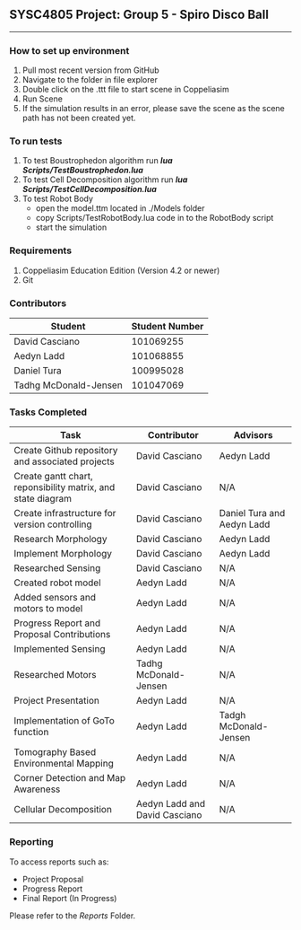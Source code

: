 ## SYSC4805 Project: Group 5 - Spiro Disco Ball
***
### **How to set up environment**
1. Pull most recent version from GitHub
2. Navigate to the folder in file explorer
3. Double click on the .ttt file to start scene in Coppeliasim
4. Run Scene
5. If the simulation results in an error, please save the scene as the scene path has not been created yet.

### **To run tests**
1. To test Boustrophedon algorithm run ***lua Scripts/TestBoustrophedon.lua***
2. To test Cell Decomposition algorithm run ***lua Scripts/TestCellDecomposition.lua***
3. To test Robot Body
    -  open the model.ttm located in ./Models folder 
    -  copy Scripts/TestRobotBody.lua code in to the RobotBody script 
    -  start the simulation 

### **Requirements**
1. Coppeliasim Education Edition (Version 4.2 or newer)
2. Git

### **Contributors**
Student | Student Number
--- | ---
David Casciano | 101069255
Aedyn Ladd | 101068855
Daniel Tura | 100995028
Tadhg McDonald-Jensen | 101047069

### **Tasks Completed**
Task | Contributor | Advisors
---|---|---
Create Github repository and associated projects | David Casciano | Aedyn Ladd
Create gantt chart, reponsibility matrix, and state diagram | David Casciano | N/A
Create infrastructure for version controlling | David Casciano | Daniel Tura and Aedyn Ladd
Research Morphology | David Casciano  | Aedyn Ladd
Implement Morphology | David Casciano | Aedyn Ladd
Researched Sensing | David Casciano | N/A
Created robot model | Aedyn Ladd | N/A
Added sensors and motors to model | Aedyn Ladd | N/A
Progress Report and Proposal Contributions | Aedyn Ladd | N/A
Implemented Sensing | Aedyn Ladd | N/A
Researched Motors | Tadhg McDonald-Jensen | N/A
Project Presentation | Aedyn Ladd | N/A
Implementation of GoTo function | Aedyn Ladd | Tadgh McDonald-Jensen
Tomography Based Environmental Mapping | Aedyn Ladd | N/A
Corner Detection and Map Awareness | Aedyn Ladd | N/A
Cellular Decomposition | Aedyn Ladd and David Casciano | N/A

### **Reporting**
To access reports such as:
- Project Proposal
- Progress Report
- Final Report (In Progress)

Please refer to the _Reports_ Folder.
